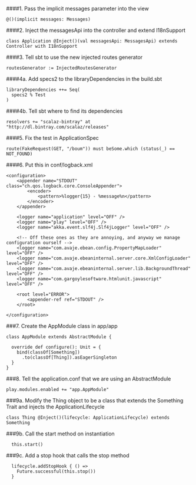 ####1. Pass the implicit messages parameter into the view
```
@()(implicit messages: Messages)
```

####2. Inject the messagesApi into the controller and extend I18nSupport
```
class Application @Inject()(val messagesApi: MessagesApi) extends Controller with I18nSupport
```

####3. Tell sbt to use the new injected routes generator
```
routesGenerator := InjectedRoutesGenerator
```

####4a. Add specs2 to the libraryDependencies in the build.sbt 
```
libraryDependencies ++= Seq(
  specs2 % Test
)
```
####4b. Tell sbt where to find its dependencies
```
resolvers += "scalaz-bintray" at "http://dl.bintray.com/scalaz/releases"
```

####5. Fix the test in ApplicationSpec
```
route(FakeRequest(GET, "/boum")) must beSome.which (status(_) == NOT_FOUND)
```

####6. Put this in conf/logback.xml
```
<configuration>
    <appender name="STDOUT" class="ch.qos.logback.core.ConsoleAppender">
        <encoder>
            <pattern>%logger{15} - %message%n</pattern>
        </encoder>
    </appender>

    <logger name="application" level="OFF" />
    <logger name="play" level="OFF" />
    <logger name="akka.event.slf4j.Slf4jLogger" level="OFF" />

    <!-- Off these ones as they are annoying, and anyway we manage configuration ourself -->
    <logger name="com.avaje.ebean.config.PropertyMapLoader" level="OFF" />
    <logger name="com.avaje.ebeaninternal.server.core.XmlConfigLoader" level="OFF" />
    <logger name="com.avaje.ebeaninternal.server.lib.BackgroundThread" level="OFF" />
    <logger name="com.gargoylesoftware.htmlunit.javascript" level="OFF" />

    <root level="ERROR">
        <appender-ref ref="STDOUT" />
    </root>

</configuration>
```

###7. Create the AppModule class in app/app
```
class AppModule extends AbstractModule {

  override def configure(): Unit = {
    bind(classOf[Something])
      .to(classOf[Thing]).asEagerSingleton
  }
}
```

###8. Tell the application.conf that we are using an AbstractModule
```
play.modules.enabled += "app.AppModule"
```

###9a. Modify the Thing object to be a class that extends the Something Trait and injects the ApplicationLifecycle

```
class Thing @Inject()(lifecycle: ApplicationLifecycle) extends Something
```
###9b. Call the start method on instantiation
```
  this.start()
```
###9c. Add a stop hook that calls the stop method
```
  lifecycle.addStopHook { () =>
    Future.successful(this.stop())
  }
```

